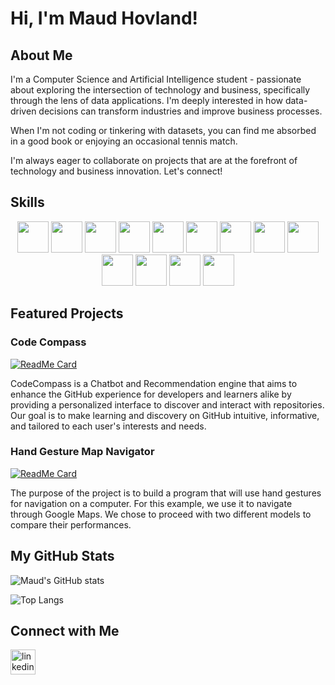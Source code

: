 <!-- Banner image -->

# Hi, I'm Maud Hovland!

## About Me

I'm a Computer Science and Artificial Intelligence student - passionate about exploring the intersection of technology and business, specifically through the lens of data applications. I'm deeply interested in how data-driven decisions can transform industries and improve business processes.

When I'm not coding or tinkering with datasets, you can find me absorbed in a good book or enjoying an occasional tennis match. 

I'm always eager to collaborate on projects that are at the forefront of technology and business innovation. Let's connect!

## Skills

<!-- Icons for skills, including programming languages, cloud platforms, tools, and more -->
<p align="center">
  <!-- Programming Languages and Frameworks -->
  <img src="https://cdn.jsdelivr.net/npm/programming-languages-logos/src/python/python.png" height="50" />
  <img src="https://cdn.jsdelivr.net/npm/programming-languages-logos/src/cpp/cpp.png" height="50" />
  <img src="https://cdn.jsdelivr.net/npm/programming-languages-logos/src/c/c.png" height="50" />
  <img src="https://cdn.jsdelivr.net/npm/programming-languages-logos/src/r/r.png" height="50" />
  <img src="https://cdn.jsdelivr.net/npm/programming-languages-logos/src/html/html.png" height="50" />
  <img src="https://cdn.jsdelivr.net/npm/programming-languages-logos/src/css/css.png" height="50" />
  <img src="https://cdn.jsdelivr.net/npm/programming-languages-logos/src/javascript/javascript.png" height="50" />

  <!-- DevOps and Cloud Platforms -->
  <img src="https://cdn.jsdelivr.net/gh/devicons/devicon/icons/docker/docker-original.svg" height="50" />
  <img src="https://cdn.jsdelivr.net/gh/devicons/devicon/icons/azure/azure-original.svg" height="50" />

  <!-- Version Control Systems -->
  <img src="https://cdn.jsdelivr.net/gh/devicons/devicon/icons/git/git-original.svg" height="50" />

  <!-- Operating Systems -->
  <img src="https://cdn.jsdelivr.net/gh/devicons/devicon/icons/unix/unix-original.svg" height="50" />
  <img src="https://cdn.jsdelivr.net/gh/devicons/devicon/icons/apple/apple-original.svg" height="50" /> <!-- macOS icon -->

  <!-- Software and Tools -->
  <img src="https://cdn.jsdelivr.net/gh/devicons/devicon/icons/vscode/vscode-original.svg" height="50" />
</p>

## Featured Projects
### Code Compass
<!-- Repository Card for CodeCompass -->
[![ReadMe Card](https://github-readme-stats.vercel.app/api/pin/?username=maudhelen&repo=CodeCompass&theme=vue)](https://github.com/maudhelen/CodeCompass)
<p> CodeCompass is a Chatbot and Recommendation engine that aims to enhance the GitHub experience for developers and learners alike by providing a personalized interface to discover and interact with repositories. Our goal is to make learning and discovery on GitHub intuitive, informative, and tailored to each user's interests and needs. </p>


### Hand Gesture Map Navigator
<!-- Repository Card for Comp Vision Map Navigator -->
[![ReadMe Card](https://github-readme-stats.vercel.app/api/pin/?username=maudhelen&repo=CompVision-MapNavigator&theme=vue)](https://github.com/maudhelen/CompVision-MapNavigator)
<p> The purpose of the project is to build a program that will use hand gestures for navigation on a computer. For this example, we use it to navigate through Google Maps. We chose to proceed with two different models to compare their performances. </p>


## My GitHub Stats

![Maud's GitHub stats](https://github-readme-stats.vercel.app/api?username=maudhelen&show_icons=true&theme=vue)

![Top Langs](https://github-readme-stats.vercel.app/api/top-langs/?username=maudhelen&layout=compact&theme=vue)

## Connect with Me

<!-- Social icons section -->
<p align="left">
  <a href="https://www.linkedin.com/in/maud-helen-hovland-17b594226/"><img src="https://cdn.jsdelivr.net/gh/devicons/devicon/icons/linkedin/linkedin-original.svg" alt="linkedin" width="40" height="40"/></a>
</p>
